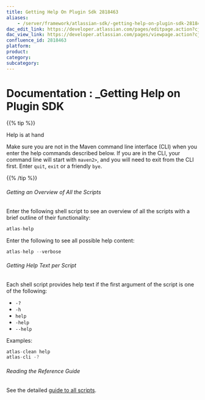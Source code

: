 ```yaml
---
title: Getting Help On Plugin Sdk 2818463
aliases:
    - /server/framework/atlassian-sdk/-getting-help-on-plugin-sdk-2818463.html
dac_edit_link: https://developer.atlassian.com/pages/editpage.action?cjm=wozere&pageId=2818463
dac_view_link: https://developer.atlassian.com/pages/viewpage.action?cjm=wozere&pageId=2818463
confluence_id: 2818463
platform:
product:
category:
subcategory:
---
```

# Documentation : \_Getting Help on Plugin SDK

{{% tip %}}

Help is at hand

Make sure you are not in the Maven command line interface (CLI) when you enter the help commands described below. If you are in the CLI, your command line will start with `maven2>`, and you will need to exit from the CLI first. Enter `quit`, `exit` or a friendly `bye`.

{{% /tip %}}

###### Getting an Overview of All the Scripts

Enter the following shell script to see an overview of all the scripts with a brief outline of their functionality:

``` javascript
atlas-help
```

Enter the following to see all possible help content:

``` javascript
atlas-help --verbose
```

###### Getting Help Text per Script

Each shell script provides help text if the first argument of the script is one of the following:

-   `-?`
-   `-h`
-   `help`
-   `-help`
-   `--help`

Examples:

``` javascript
atlas-clean help
atlas-cli -?
```

###### Reading the Reference Guide

See the detailed <a href="/pages/createpage.action?spaceKey=DOCS&amp;title=Atlassian+Plugin+SDK+Documentation&amp;linkCreation=true&amp;fromPageId=2818463" class="createlink">guide to all scripts</a>.
















































































































































































































































































































